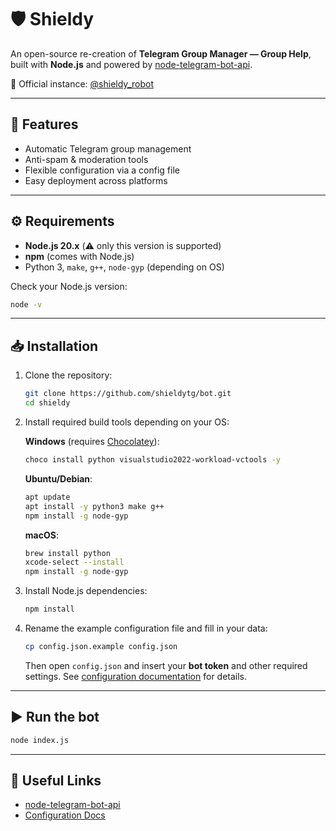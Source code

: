 # 🛡️ Shieldy

An open-source re-creation of **Telegram Group Manager — Group Help**, built with **Node.js** and powered by [node-telegram-bot-api](https://github.com/yagop/node-telegram-bot-api).

🔹 Official instance: [@shieldy\_robot](https://t.me/shieldy_robot)

---

## 🚀 Features

* Automatic Telegram group management
* Anti-spam & moderation tools
* Flexible configuration via a config file
* Easy deployment across platforms

---

## ⚙️ Requirements

* **Node.js 20.x** (⚠️ only this version is supported)
* **npm** (comes with Node.js)
* Python 3, `make`, `g++`, `node-gyp` (depending on OS)

Check your Node.js version:

```bash
node -v
```

---

## 📥 Installation

1. Clone the repository:

   ```bash
   git clone https://github.com/shieldytg/bot.git
   cd shieldy
   ```

2. Install required build tools depending on your OS:

   **Windows** (requires [Chocolatey](https://chocolatey.org/)):

   ```bash
   choco install python visualstudio2022-workload-vctools -y
   ```

   **Ubuntu/Debian**:

   ```bash
   apt update
   apt install -y python3 make g++
   npm install -g node-gyp
   ```

   **macOS**:

   ```bash
   brew install python
   xcode-select --install
   npm install -g node-gyp
   ```

3. Install Node.js dependencies:

   ```bash
   npm install
   ```

4. Rename the example configuration file and fill in your data:

   ```bash
   cp config.json.example config.json
   ```

   Then open `config.json` and insert your **bot token** and other required settings.
   See [configuration documentation](https://sp3rick.github.io/GroupHelp/wiki/configuration/) for details.

---

## ▶️ Run the bot

```bash
node index.js
```

---

## 📖 Useful Links

* [node-telegram-bot-api](https://github.com/yagop/node-telegram-bot-api)
* [Configuration Docs](https://sp3rick.github.io/GroupHelp/wiki/configuration/)
